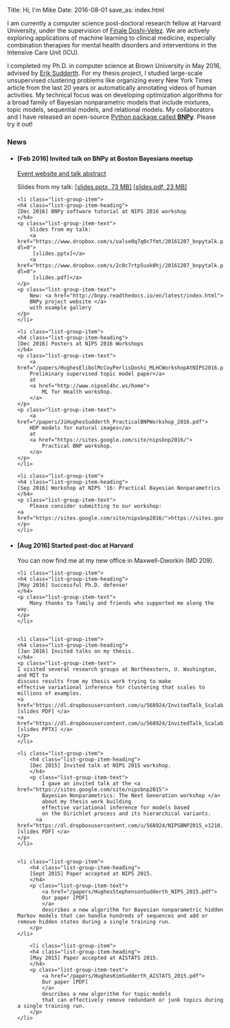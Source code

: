Title: Hi, I'm Mike
Date: 2016-08-01
save_as: index.html

I am currently a computer science post-doctoral research fellow at Harvard University, under the supervision of 
<a href="http://finale.seas.harvard.edu/">Finale Doshi-Velez</a>. We are actively exploring applications of machine learning to clinical medicine, especially combination therapies for mental health disorders and interventions in the Intensive Care Unit (ICU).

I completed my Ph.D. in computer science at Brown University in May 2016, advised by <a href="http://cs.brown.edu/people/sudderth">Erik Sudderth</a>.  For my thesis project, I studied large-scale unsupervised clustering problems like 
organizing every New York Times article from the last 20 years or 
automatically annotating videos of human activities.
My technical focus was on developing optimization algorithms for a broad family of Bayesian nonparametric models that include mixtures, topic models, sequential models, and relational models. My collaborators and I have released an open-source
<a href="http://github.com/bnpy/bnpy/">
Python package called <strong>BNPy</strong></a>.
Please try it out!

### News

<ul class="list-group">
	<li class="list-group-item">
	<h4 class="list-group-item-heading">
	[Feb 2016] Invited talk on BNPy at Boston Bayesians meetup
	</h4>
	<p class="list-group-item-text">
		<a href="https://www.meetup.com/Boston-Bayesians/events/237060774/">
		Event website and talk abstract
		</a>
	</p>
	<p class="list-group-item-text">
		Slides from my talk:
		<a href="https://www.dropbox.com/s/rpdyra2pznfr98i/20170207_BNPyTalk_BostonBayesians.pptx?dl=0">
		 [slides.pptx, 73 MB]</a>
		<a href="https://www.dropbox.com/s/agf93kdfbbnthn5/20170207_BNPyTalk_BostonBayesians_Small.pdf?dl=0">
		 [slides.pdf, 23 MB]</a>
	</p>
	</li>


	<li class="list-group-item">
	<h4 class="list-group-item-heading">
	[Dec 2016] BNPy software tutorial at NIPS 2016 workshop
	</h4>
	<p class="list-group-item-text">
		Slides from my talk:
		<a href="https://www.dropbox.com/s/oalse0q7q0c7fmt/20161207_bnpytalk.pptx?dl=0">
		 [slides.pptx]</a>
		<a href="https://www.dropbox.com/s/2c0c7rtp5uxk0hj/20161207_bnpytalk.pdf?dl=0">
		 [slides.pdf]</a>
	</p>
	<p class="list-group-item-text">
		New: <a href="http://bnpy.readthedocs.io/en/latest/index.html">
		BNPy project website </a>
		with example gallery
	</p>
	</li>

	<li class="list-group-item">
	<h4 class="list-group-item-heading">
	[Dec 2016] Posters at NIPS 2016 Workshops
	</h4>
	<p class="list-group-item-text">
		<a href="/papers/HughesElibolMcCoyPerlisDoshi_MLHCWorkshopAtNIPS2016.pdf">
		Preliminary supervised topic model paper</a>
		at
		<a href="http://www.nipsml4hc.ws/home">
			ML for Health workshop.
		</a>
	</p>
	<p class="list-group-item-text">
		<a href="/papers/JiHughesSudderth_PracticalBNPWorkshop_2016.pdf">
		HDP models for natural images</a>
		at
		<a href="https://sites.google.com/site/nipsbnp2016/">
			Practical BNP workshop.
		</a>
	</p>
	</li>

	<li class="list-group-item">
	<h4 class="list-group-item-heading">
	[Sep 2016] Workshop at NIPS '16: Practical Bayesian Nonparametrics
	</h4>
	<p class="list-group-item-text">
		Please consider submitting to our workshop: 
    <a href="https://sites.google.com/site/nipsbnp2016/">https://sites.google.com/site/nipsbnp2016/</a> 
	</p>
	</li>

  <li class="list-group-item">
	<h4 class="list-group-item-heading">
	[Aug 2016] Started post-doc at Harvard
	</h4>
	<p class="list-group-item-text">
		You can now find me at my new office in Maxwell-Dworkin (MD 209).
	</p>
	</li>

	<li class="list-group-item">
	<h4 class="list-group-item-heading">
	[May 2016] Successful Ph.D. defense!
	</h4>
	<p class="list-group-item-text">
		Many thanks to family and friends who supported me along the way.
	</p>
	</li>


	<li class="list-group-item">
	<h4 class="list-group-item-heading">
	[Jan 2016] Invited talks on my thesis.
	</h4>
	<p class="list-group-item-text">
	I visited several research groups at Northeastern, U. Washington, and MIT to
	discuss results from my thesis work trying to make 
	effective variational inference for clustering that scales to millions of examples.
	<a href="https://dl.dropboxusercontent.com/u/568924/InvitedTalk_ScalableInferenceThatAdaptsClusters_v20160123.pdf">
	[slides PDF] </a>
	<a href="https://dl.dropboxusercontent.com/u/568924/InvitedTalk_ScalableInferenceThatAdaptsClusters_v20160123.pptx">
	[slides PPTX] </a>
	</p>
	</li>

	<li class="list-group-item">
		<h4 class="list-group-item-heading">
		[Dec 2015] Invited talk at NIPS 2015 workshop.
		</h4>
		<p class="list-group-item-text">
			I gave an invited talk at the <a href="https://sites.google.com/site/nipsbnp2015">
			Bayesian Nonparametrics: The Next Generation workshop </a>
			about my thesis work building 
			effective variational inference for models based 
			on the Dirichlet process and its hierarchical variants.
		  <a href="https://dl.dropboxusercontent.com/u/568924/NIPSBNP2015_v1210.pdf"> [slides PDF] </a>
    </p>
	</li>


	<li class="list-group-item">
		<h4 class="list-group-item-heading">
		[Sept 2015] Paper accepted at NIPS 2015.
		</h4>
		<p class="list-group-item-text">
			<a href="/papers/HughesStephensonSudderth_NIPS_2015.pdf">
			Our paper [PDF] 
			</a>
			describes a new algorithm for Bayesian nonparametric hidden Markov models that can handle hundreds of sequences and add or remove hidden states during a single training run.
		</p>
	</li>

		<li class="list-group-item">
		<h4 class="list-group-item-heading">
		[May 2015] Paper accepted at AISTATS 2015.
		</h4>
		<p class="list-group-item-text">
			<a href="/papers/HughesKimSudderth_AISTATS_2015.pdf">
			Our paper [PDF] 
			</a>
			describes a new algorithm for topic models
			that can effectively remove redundant or junk topics during a single training run.
		</p>
	</li>

	
</ul>
